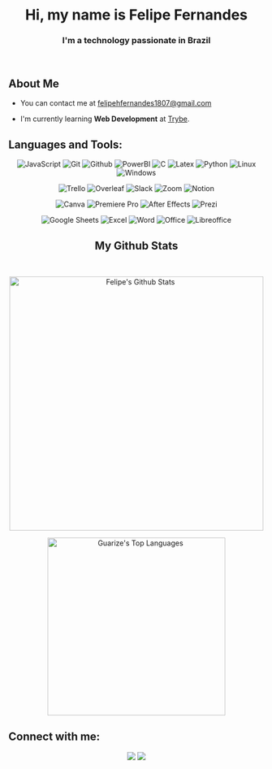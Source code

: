 <h1 align="center">Hi, my name is Felipe Fernandes</h1>

<h3 align="center">I'm a technology passionate in Brazil</h3>

<br />

<div align="left">

## About Me

- You can contact me at [felipehfernandes1807@gmail.com](mailto:felipehfernandes1807@gmail.com)

- I'm currently learning **Web Development** at [Trybe](https://www.betrybe.com/).

## Languages and Tools:

<div align="center">

![JavaScript](https://img.shields.io/badge/JavaScript-323330?style=for-the-badge&logo=javascript&logoColor=F7DF1E) ![Git](https://img.shields.io/badge/GIT-E44C30?style=for-the-badge&logo=git&logoColor=white) ![Github](https://img.shields.io/badge/GitHub-100000?style=for-the-badge&logo=github&logoColor=white) ![PowerBI](https://img.shields.io/badge/PowerBI-F2C811?style=for-the-badge&logo=Power%20BI&logoColor=white) ![C](https://img.shields.io/badge/C-00599C?style=for-the-badge&logo=c&logoColor=white) ![Latex](https://img.shields.io/badge/LaTeX-47A141?style=for-the-badge&logo=LaTeX&logoColor=white) ![Python](https://img.shields.io/badge/Python-FFD43B?style=for-the-badge&logo=python&logoColor=blue) ![Linux](https://img.shields.io/badge/Linux-FCC624?style=for-the-badge&logo=linux&logoColor=black) ![Windows](https://img.shields.io/badge/Windows-0078D6?style=for-the-badge&logo=windows&logoColor=white)
  
![Trello](https://img.shields.io/badge/Trello-0052CC?style=for-the-badge&logo=trello&logoColor=white) ![Overleaf](https://img.shields.io/badge/Overleaf-47A141?style=for-the-badge&logo=Overleaf&logoColor=white) ![Slack](https://img.shields.io/badge/Slack-4A154B?style=for-the-badge&logo=slack&logoColor=white) ![Zoom](https://img.shields.io/badge/Zoom-2D8CFF?style=for-the-badge&logo=zoom&logoColor=white) ![Notion](https://img.shields.io/badge/Notion-000000?style=for-the-badge&logo=notion&logoColor=white)
  
![Canva](https://img.shields.io/badge/Canva-%2300C4CC.svg?&style=for-the-badge&logo=Canva&logoColor=white) ![Premiere Pro](https://img.shields.io/badge/Adobe%20Premiere%20Pro-9999FF?style=for-the-badge&logo=Adobe%20Premiere%20Pro&logoColor=white) ![After Effects](https://img.shields.io/badge/Adobe%20after%20affects-CF96FD?style=for-the-badge&logo=Adobe%20after%20effects&logoColor=393665) ![Prezi](https://img.shields.io/badge/Prezi-3181FF?style=for-the-badge&logo=prezi&logoColor=white)
  
![Google Sheets](https://img.shields.io/badge/Google%20Sheets-34A853?style=for-the-badge&logo=google-sheets&logoColor=white) ![Excel](https://img.shields.io/badge/Microsoft_Excel-217346?style=for-the-badge&logo=microsoft-excel&logoColor=white) ![Word](https://img.shields.io/badge/Microsoft_Word-2B579A?style=for-the-badge&logo=microsoft-word&logoColor=white) ![Office](https://img.shields.io/badge/Microsoft_Office-D83B01?style=for-the-badge&logo=microsoft-office&logoColor=white) ![Libreoffice](https://img.shields.io/badge/LibreOffice-18A303?style=for-the-badge&logo=LibreOffice&logoColor=white)

</p>

## My Github Stats

<br/>

<p align="center">
  <a href="https://github.com/SubhamRaoniar28/github-readme-stats"><img alt="Felipe's Github Stats" src="https://github-readme-stats.vercel.app/api?username=felipehfernandes&show_icons=true&hide=issues,&count_private=true&theme=react&hide_border=true&bg_color=0D1117" width="500" /></a>
  </p>
  <p align="center">
  <a href="https://github.com/SubhamRaoniar28/github-readme-stats"><img alt="Guarize's Top Languages" src="https://github-readme-stats.vercel.app/api/top-langs/?username=Guarize&langs_count=8&count_private=true&layout=compact&theme=react&hide_border=true&bg_color=0D1117" width="350" /></a>
</p>
  
<div align="left">

## Connect with me:

<p align="center">
  <a href="https://www.linkedin.com/in/felipe-fernandes-2ab293182/" target="_blank"><img src="https://img.icons8.com/fluent/48/000000/linkedin.png"/></a>
  <a href="https://mail.google.com/mail/?view=cm&source=mailto&to=felipehfernandes1807@gmail.com" target="_blank"><img src="https://img.icons8.com/fluent/48/000000/gmail.png"/></a>
</p>
